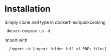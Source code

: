 Installation
==================================

Simply clone and type in dockerfiles/quickcooking
```
 docker-compose up -d
```

Import with 
```
 ./import.sh [import folder full of PDFs files]
 ```
